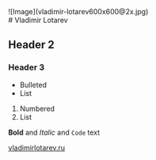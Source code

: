<div style="border-radius: 50%">
![Image](vladimir-lotarev600x600@2x.jpg)
</div>
# Vladimir Lotarev

## Header 2
### Header 3

- Bulleted
- List

1. Numbered
2. List

**Bold** and _Italic_ and `Code` text

[vladimirlotarev.ru](https://vladimirlotarev.ru/)  
